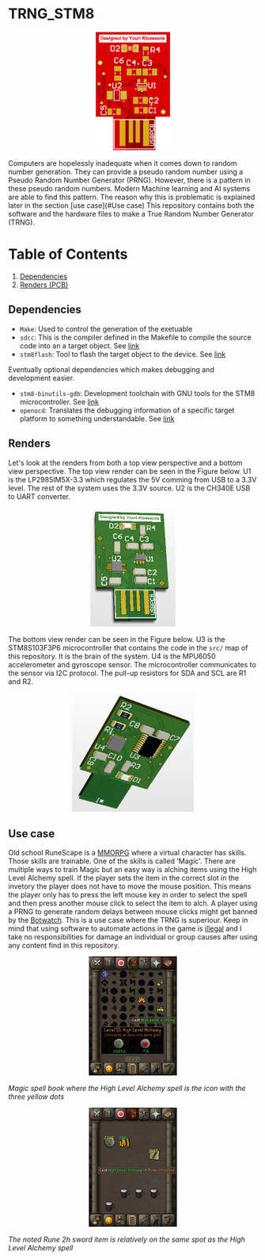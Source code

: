# TRNG_STM8

<!-- ![alt text](img/USB_PCB_front_render.png "Logo Title Text 1") -->
<p align=center>
<img src="img/USB_PCB_front_render.png" height="240"> </img>
</p>

Computers are hopelessly inadequate when it comes down to random number generation.
They can provide a pseudo random number using a Pseudo Random Number Generator (PRNG).
However, there is a pattern in these pseudo random numbers. Modern Machine learning and AI systems are able to
find this pattern.
The reason why this is problematic is explained later in the section [use case](#Use case)
This repository contains both the software and the hardware files to make a True Random Number Generator (TRNG).

# Table of Contents
1. [Dependencies](#Dependencies)
2. [Renders (PCB)](#Renders)

## Dependencies

* `Make`: Used to control the generation of the exetuable
* `sdcc`: This is the compiler defined in the Makefile to compile the source code into an a target object. See [link](http://sdcc.sourceforge.net/)
* `stm8flash`: Tool to flash the target object to the device. See [link](https://github.com/vdudouyt/stm8flash)

Eventually optional dependencies which makes debugging and development easier.

* `stm8-binutils-gdb`: Development toolchain with GNU tools for the STM8 microcontroller. See [link](https://stm8-binutils-gdb.sourceforge.io/)
* `openocd`: Translates the debugging information of a specific target platform to something understandable. See [link](http://openocd.org/)

## Renders

Let's look at the renders from both a top view perspective and a bottom view perspective.
The top view render can be seen in the Figure below.
U1 is the LP2985IM5X-3.3 which regulates the 5V comming from USB to a 3.3V level.
The rest of the system uses the 3.3V source.
U2 is the CH340E USB to UART converter. 

<p align=center>
<img src="img/USB_PCB_front_render.jpeg" height="240"> </img>
</p>

The bottom view render can be seen in the Figure below.
U3 is the STM8S103F3P6 microcontroller that contains the code in the `src/` map of this repository.
It is the brain of the system.
U4 is the MPU6050 accelerometer and gyroscope sensor.
The microcontroller communicates to the sensor via I2C protocol.
The pull-up resistors for SDA and SCL are R1 and R2.

<p align=center>
<img src="img/USB_PCB_back_render.jpeg" height="240"> </img>
</p>

## Use case

Old school RuneScape is a [MMORPG](https://en.wikipedia.org/wiki/Massively_multiplayer_online_role-playing_game) where a virtual character has skills. Those skills are trainable.
One of the skills is called 'Magic'.
There are multiple ways to train Magic but an easy way is alching items using the High Level Alchemy spell.
If the player sets the item in the correct slot in the invetory the player does not have to move the mouse position.
This means the player only has to press the left mouse key in order to select the spell and then press another mouse click to select the item to alch.
A player using a PRNG to generate random delays between mouse clicks might get banned by the [Botwatch](https://runescape.fandom.com/wiki/Botwatch).
This is a use case where the TRNG is superiour.
Keep in mind that using software to automate actions in the game is [illegal](https://www.runescape.com/game-guide/rules) and I take no responsibilities for damage an individual or group causes after using any content find in this repository.

<p align=center>
<img src="img/RS_magic_step_1.jpeg" height="240"> </img>
</p>
<p>
    <em>Magic spell book where the High Level Alchemy spell is the icon with the three yellow dots</em>
</p>


<p align=center>
<img src="img/RS_magic_step_2.jpeg" height="240"> </img>
</p>
<p>
    <em>The noted Rune 2h sword item is relatively on the same spot as the High Level Alchemy spell</em>
</p>
